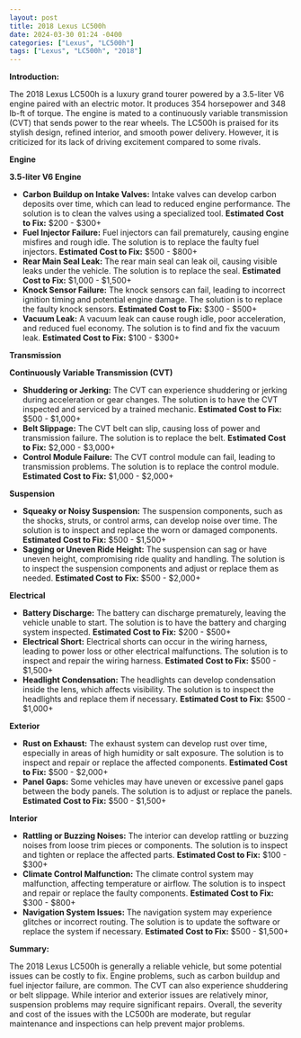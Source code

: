 ```yaml
---
layout: post
title: 2018 Lexus LC500h
date: 2024-03-30 01:24 -0400
categories: ["Lexus", "LC500h"]
tags: ["Lexus", "LC500h", "2018"]
---
```

**Introduction:**

The 2018 Lexus LC500h is a luxury grand tourer powered by a 3.5-liter V6 engine paired with an electric motor. It produces 354 horsepower and 348 lb-ft of torque. The engine is mated to a continuously variable transmission (CVT) that sends power to the rear wheels. The LC500h is praised for its stylish design, refined interior, and smooth power delivery. However, it is criticized for its lack of driving excitement compared to some rivals.

**Engine**

**3.5-liter V6 Engine**

* **Carbon Buildup on Intake Valves:** Intake valves can develop carbon deposits over time, which can lead to reduced engine performance. The solution is to clean the valves using a specialized tool. **Estimated Cost to Fix:** $200 - $300+
* **Fuel Injector Failure:** Fuel injectors can fail prematurely, causing engine misfires and rough idle. The solution is to replace the faulty fuel injectors. **Estimated Cost to Fix:** $500 - $800+
* **Rear Main Seal Leak:** The rear main seal can leak oil, causing visible leaks under the vehicle. The solution is to replace the seal. **Estimated Cost to Fix:** $1,000 - $1,500+
* **Knock Sensor Failure:** The knock sensors can fail, leading to incorrect ignition timing and potential engine damage. The solution is to replace the faulty knock sensors. **Estimated Cost to Fix:** $300 - $500+
* **Vacuum Leak:** A vacuum leak can cause rough idle, poor acceleration, and reduced fuel economy. The solution is to find and fix the vacuum leak. **Estimated Cost to Fix:** $100 - $300+

**Transmission**

**Continuously Variable Transmission (CVT)**

* **Shuddering or Jerking:** The CVT can experience shuddering or jerking during acceleration or gear changes. The solution is to have the CVT inspected and serviced by a trained mechanic. **Estimated Cost to Fix:** $500 - $1,000+
* **Belt Slippage:** The CVT belt can slip, causing loss of power and transmission failure. The solution is to replace the belt. **Estimated Cost to Fix:** $2,000 - $3,000+
* **Control Module Failure:** The CVT control module can fail, leading to transmission problems. The solution is to replace the control module. **Estimated Cost to Fix:** $1,000 - $2,000+

**Suspension**

* **Squeaky or Noisy Suspension:** The suspension components, such as the shocks, struts, or control arms, can develop noise over time. The solution is to inspect and replace the worn or damaged components. **Estimated Cost to Fix:** $500 - $1,500+
* **Sagging or Uneven Ride Height:** The suspension can sag or have uneven height, compromising ride quality and handling. The solution is to inspect the suspension components and adjust or replace them as needed. **Estimated Cost to Fix:** $500 - $2,000+

**Electrical**

* **Battery Discharge:** The battery can discharge prematurely, leaving the vehicle unable to start. The solution is to have the battery and charging system inspected. **Estimated Cost to Fix:** $200 - $500+
* **Electrical Short:** Electrical shorts can occur in the wiring harness, leading to power loss or other electrical malfunctions. The solution is to inspect and repair the wiring harness. **Estimated Cost to Fix:** $500 - $1,500+
* **Headlight Condensation:** The headlights can develop condensation inside the lens, which affects visibility. The solution is to inspect the headlights and replace them if necessary. **Estimated Cost to Fix:** $500 - $1,000+

**Exterior**

* **Rust on Exhaust:** The exhaust system can develop rust over time, especially in areas of high humidity or salt exposure. The solution is to inspect and repair or replace the affected components. **Estimated Cost to Fix:** $500 - $2,000+
* **Panel Gaps:** Some vehicles may have uneven or excessive panel gaps between the body panels. The solution is to adjust or replace the panels. **Estimated Cost to Fix:** $500 - $1,500+

**Interior**

* **Rattling or Buzzing Noises:** The interior can develop rattling or buzzing noises from loose trim pieces or components. The solution is to inspect and tighten or replace the affected parts. **Estimated Cost to Fix:** $100 - $300+
* **Climate Control Malfunction:** The climate control system may malfunction, affecting temperature or airflow. The solution is to inspect and repair or replace the faulty components. **Estimated Cost to Fix:** $300 - $800+
* **Navigation System Issues:** The navigation system may experience glitches or incorrect routing. The solution is to update the software or replace the system if necessary. **Estimated Cost to Fix:** $500 - $1,500+

**Summary:**

The 2018 Lexus LC500h is generally a reliable vehicle, but some potential issues can be costly to fix. Engine problems, such as carbon buildup and fuel injector failure, are common. The CVT can also experience shuddering or belt slippage. While interior and exterior issues are relatively minor, suspension problems may require significant repairs. Overall, the severity and cost of the issues with the LC500h are moderate, but regular maintenance and inspections can help prevent major problems.
